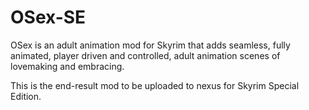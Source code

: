 # OSex-SE

OSex is an adult animation mod for Skyrim that adds seamless, fully animated, player driven and controlled, adult animation scenes of lovemaking and embracing.

This is the end-result mod to be uploaded to nexus for Skyrim Special Edition.
